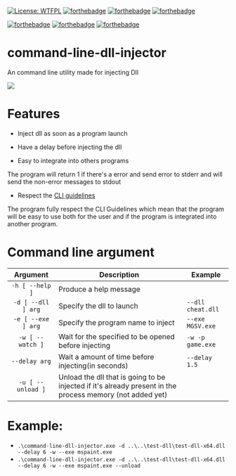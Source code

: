 [![License: WTFPL](https://img.shields.io/badge/License-WTFPL-brightgreen.svg)](http://www.wtfpl.net/about/)
[![forthebadge](https://forthebadge.com/images/badges/works-on-my-machine.svg)](https://forthebadge.com)
[![forthebadge](https://forthebadge.com/images/badges/built-with-swag.svg)](https://forthebadge.com)
[![forthebadge](https://forthebadge.com/images/badges/mom-made-pizza-rolls.svg)](https://forthebadge.com)

[![forthebadge](https://forthebadge.com/images/badges/powered-by-black-magic.svg)](https://forthebadge.com)
[![forthebadge](https://forthebadge.com/images/badges/ctrl-c-ctrl-v.svg)](https://forthebadge.com)
[![forthebadge](https://forthebadge.com/images/badges/fuck-it-ship-it.svg)](https://forthebadge.com)
# command-line-dll-injector
An command line utility made for injecting Dll

![](https://i.imgur.com/Q6ULHen.png)

# Features
* Inject dll as soon as a program launch
* Have a delay before injecting the dll

* Easy to integrate into others programs

The program will return 1 if there's a error and send error to stderr and will send the non-error messages to stdout

* Respect the [CLI guidelines](https://clig.dev/)

The program fully respect  the CLI Guidelines which mean that the program will be easy to use both for the user and if the program is integrated into another program.

# Command line argument

|    **Argument**    | **Description**                                                                                          | **Example**       |
|:------------------:|-----------------------------------------------------------------------------------------------------------|-------------------|
|  `-h [ --help ]`   | Produce a help message                                                                                    |                   |
| `-d [ --dll ] arg` | Specify the dll to launch                                                                                 | `--dll cheat.dll` |
| `-e [ --exe ] arg` | Specify the program name to inject                                                                        | `--exe MGSV.exe`  |
|  `-w [ --watch ]`  | Wait for the specified to be opened before injecting                                                      | `-w -p game.exe`  |
|   `--delay arg`    | Wait a amount of time before injecting(in seconds)                                                        | `--delay 1.5`     |
| `-u [ --unload ]`  | Unload the dll that is going to be injected if it's already present in the process memory (not added yet) |                   |

# Example:

* `.\command-line-dll-injector.exe -d ..\..\test-dll\test-dll-x64.dll --delay 6 -w --exe mspaint.exe`
* `.\command-line-dll-injector.exe -d ..\..\test-dll\test-dll-x64.dll --delay 6 -w --exe mspaint.exe --unload`